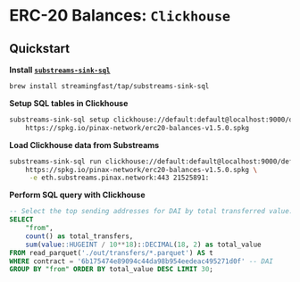 # ERC-20 Balances: `Clickhouse`

## Quickstart

**Install [`substreams-sink-sql`](https://github.com/streamingfast/substreams-sink-sql)**

```bash
brew install streamingfast/tap/substreams-sink-sql
```

**Setup SQL tables in Clickhouse**

```bash
substreams-sink-sql setup clickhouse://default:default@localhost:9000/default \
    https://spkg.io/pinax-network/erc20-balances-v1.5.0.spkg
```

**Load Clickhouse data from Substreams**
```bash
substreams-sink-sql run clickhouse://default:default@localhost:9000/default \
    https://spkg.io/pinax-network/erc20-balances-v1.5.0.spkg \
     -e eth.substreams.pinax.network:443 21525891:
```

**Perform SQL query with Clickhouse**

```sql
-- Select the top sending addresses for DAI by total transferred value.
SELECT
    "from",
    count() as total_transfers,
    sum(value::HUGEINT / 10**18)::DECIMAL(18, 2) as total_value
FROM read_parquet('./out/transfers/*.parquet') AS t
WHERE contract = '6b175474e89094c44da98b954eedeac495271d0f' -- DAI
GROUP BY "from" ORDER BY total_value DESC LIMIT 30;
```
